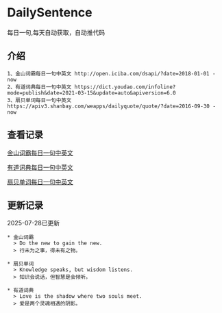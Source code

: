 # DailySentence

每日一句,每天自动获取，自动推代码

## 介绍

```
1、金山词霸每日一句中英文 http://open.iciba.com/dsapi/?date=2018-01-01 - now
2、有道词典每日一句中英文 https://dict.youdao.com/infoline?mode=publish&date=2021-03-15&update=auto&apiversion=6.0
3、扇贝单词每日一句中英文 https://apiv3.shanbay.com/weapps/dailyquote/quote/?date=2016-09-30 - now
```

## 查看记录

[金山词霸每日一句中英文](./data/iciba/)

[有道词典每日一句中英文](./data/youdao/)

[扇贝单词每日一句中英文](./data/shanbay/)

## 更新记录
2025-07-28已更新 
```
* 金山词霸
  > Do the new to gain the new.
  > 行未为之事，得未有之物。

* 扇贝单词
  > Knowledge speaks, but wisdom listens.
  > 知识会说话，但智慧是会倾听。

* 有道词典
  > Love is the shadow where two souls meet.
  > 爱是两个灵魂相遇的阴影。

```
